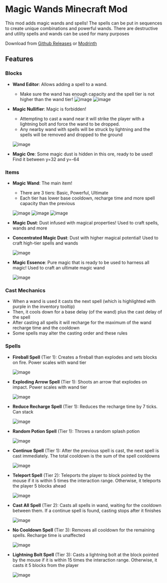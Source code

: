 # Magic Wands Minecraft Mod

This mod adds magic wands and spells! The spells can be put in sequences to create unique combinations and powerful wands. There are destructive and utility spells and wands can be used for many purposes

Download from [Github Releases](https://github.com/Dimitris-Toulis/magic-mod/releases/) or [Modrinth](https://modrinth.com/mod/magic-wands)

## Features

### Blocks
- **Wand Editor**: Allows adding a spell to a wand.
  - Make sure the wand has enough capacity and the spell tier is not higher than the wand tier!
  ![image](https://github.com/user-attachments/assets/fa64ff35-83ad-4e55-8133-448bd83a1671)
  ![image](https://github.com/user-attachments/assets/cd36ce45-a684-4c0c-afd0-f936b8b82f2a)

- **Magic Nullifier**: Magic is forbidden!
  - Attempting to cast a wand near it will strike the player with a lightning bolt and force the wand to be dropped.
  - Any nearby wand with spells will be struck by lightning and the spells will be removed and dropped to the ground
    
   ![image](https://github.com/user-attachments/assets/a122d51b-e622-4c24-93dd-3ecfbfbf5aed)

- **Magic Ore**: Some magic dust is hidden in this ore, ready to be used! Find it between y=32 and y=-64


### Items
- **Magic Wand**: The main item!
  - There are 3 tiers: Basic, Powerful, Ultimate
  - Each tier has lower base cooldown, recharge time and more spell capacity than the previous
    
   ![image](https://github.com/user-attachments/assets/0a54493b-a46d-47b6-bcff-29b2cc60b401)
   ![image](https://github.com/user-attachments/assets/8452b6a4-5015-41ad-9a25-cec13c3f90d4)
   ![image](https://github.com/user-attachments/assets/08851803-ccb9-4d9a-a590-fc304c70d51c)
  
- **Magic Dust**: Dust infused with magical properties! Used to craft spells, wands and more
- **Concentrated Magic Dust**: Dust with higher magical potential! Used to craft high-tier spells and wands
  
  ![image](https://github.com/user-attachments/assets/6c565cac-ba55-4d53-8960-235e4e7be9e1)
- **Magic Essence**: Pure magic that is ready to be used to harness all magic! Used to craft an ultimate magic wand
  
  ![image](https://github.com/user-attachments/assets/bb8f0b3f-902a-474f-becf-323eff96a9c7)


### Cast Mechanics
- When a wand is used it casts the next spell (which is highlighted with purple in the inventory tooltip)
- Then, it cools down for a base delay (of the wand) plus the cast delay of the spell
- After casting all spells it will recharge for the maximum of the wand recharge time and the cooldown
- Some spells may alter the casting order and these rules

### Spells
- **Fireball Spell** (Tier 1): Creates a fireball than explodes and sets blocks on fire. Power scales with wand tier
  
  ![image](https://github.com/user-attachments/assets/cb00ada3-9d0d-428f-bd7e-d35f6436c754)
- **Exploding Arrow Spell** (Tier 1): Shoots an arrow that explodes on impact. Power scales with wand tier
  
  ![image](https://github.com/user-attachments/assets/ab376466-fcbc-4565-b3ab-96175b0500fc)
- **Reduce Recharge Spell** (Tier 1): Reduces the recharge time by 7 ticks. Can stack

  ![image](https://github.com/user-attachments/assets/0c9f444b-217c-4b22-8c72-b0b9778807eb)
- **Random Potion Spell** (Tier 1): Throws a random splash potion

  ![image](https://github.com/user-attachments/assets/f8abf159-11b8-4292-b943-0d1124d370a7)
- **Continue Spell** (Tier 1): After the previous spell is cast, the next spell is cast immediately. The total cooldown is the sum of the spell cooldowns

  ![image](https://github.com/user-attachments/assets/582d7a70-0ea1-4a83-ad1a-1d19cc07243c)
- **Teleport Spell** (Tier 2): Teleports the player to block pointed by the mouse if it is within 5 times the interaction range. Otherwise, it teleports the player 5 blocks ahead

  ![image](https://github.com/user-attachments/assets/49b01d24-69cc-4bd7-9fb4-5f9a66e9af4e)
- **Cast All Spell** (Tier 2): Casts all spells in wand, waiting for the cooldown between them. If a continue spell is found, casting stops after it finishes

  ![image](https://github.com/user-attachments/assets/329a9f7e-4f33-4ba2-b6da-2a7b49df7344)
- **No Cooldown Spell** (Tier 3): Removes all cooldown for the remaining spells. Recharge time is unaffected

  ![image](https://github.com/user-attachments/assets/30aba32b-89c2-4b1a-88d9-50cce22dc71d)
- **Lightning Bolt Spell** (Tier 3): Casts a lightning bolt at the block pointed by the mouse if it is within 15 times the interaction range. Otherwise, it casts it 5 blocks from the player

  ![image](https://github.com/user-attachments/assets/fec5c88d-55a0-4ec7-879d-f02d4aa9b054)






